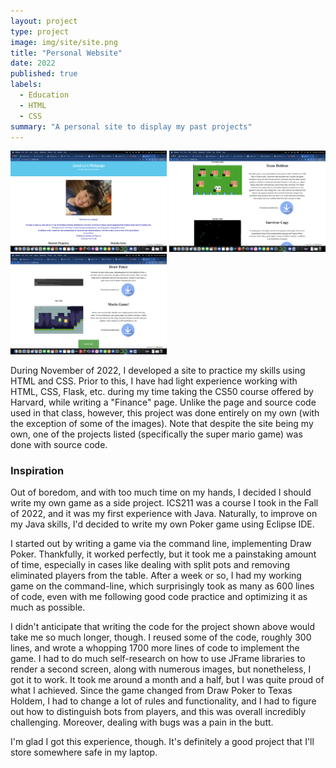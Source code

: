 ```yaml
---
layout: project
type: project
image: img/site/site.png
title: "Personal Website"
date: 2022
published: true
labels:
  - Education
  - HTML
  - CSS
summary: "A personal site to display my past projects"
---
```


<div class="text-center p-4">
  <img width="250px" src="../img/site/site_top.png" class="img-thumbnail" >
  <img width="250px" src="../img/site/site_middle.png" class="img-thumbnail" >
  <img width="250px" src="../img/site/site_bottom.png" class="img-thumbnail" >
</div>

During November of 2022, I developed a site to practice my skills using HTML and CSS. Prior to this, I have had light experience working with HTML, CSS, Flask, etc. during my time taking the CS50 course offered by Harvard, while writing a "Finance" page. Unlike the page and source code used in that class, however, this project was done entirely on my own (with the exception of some of the images). Note that despite the site being my own, one of the projects listed (specifically the super mario game) was done with source code.

### Inspiration

Out of boredom, and with too much time on my hands, I decided I should write my own game as a side project. ICS211 was a course I took in the Fall of 2022, and it was my first experience with Java. Naturally, to improve on my Java skills, I'd decided to write my own Poker game using Eclipse IDE.

I started out by writing a game via the command line, implementing Draw Poker. Thankfully, it worked perfectly, but it took me a painstaking amount of time, especially in cases like dealing with split pots and removing eliminated players from the table. After a week or so, I had my working game on the command-line, which surprisingly took as many as 600 lines of code, even with me following good code practice and optimizing it as much as possible.

I didn't anticipate that writing the code for the project shown above would take me so much longer, though. I reused some of the code, roughly 300 lines, and wrote a whopping 1700 more lines of code to implement the game. I had to do much self-research on how to use JFrame libraries to render a second screen, along with numerous images, but nonetheless, I got it to work. It took me around a month and a half, but I was quite proud of what I achieved. Since the game changed from Draw Poker to Texas Holdem, I had to change a lot of rules and functionality, and I had to figure out how to distinguish bots from players, and this was overall incredibly challenging. Moreover, dealing with bugs was a pain in the butt. 

I'm glad I got this experience, though. It's definitely a good project that I'll store somewhere safe in my laptop.
